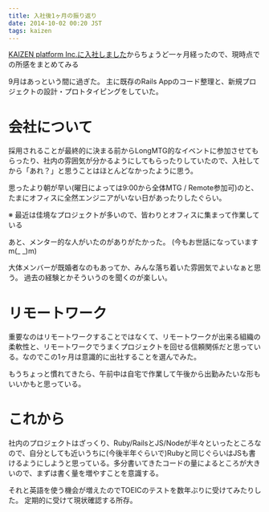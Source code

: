 ```yaml
---
title: 入社後1ヶ月の振り返り
date: 2014-10-02 00:20 JST
tags: kaizen
---
```


[KAIZEN platform Inc.に入社しました](http://blog.fukayatsu.com/2014/09/01/join-to-kaizen-platform-inc/)からちょうど一ヶ月経ったので、現時点での所感をまとめてみる

9月はあっという間に過ぎた。
主に既存のRails Appのコード整理と、新規プロジェクトの設計・プロトタイピングをしていた。

# 会社について

採用されることが最終的に決まる前からLongMTG的なイベントに参加させてもらったり、社内の雰囲気が分かるようにしてもらったりしていたので、入社してから「あれ？」と思うことはほとんどなかったように思う。

思ったより朝が早い(曜日によっては9:00から全体MTG / Remote参加可)のと、たまにオフィスに全然エンジニアがいない日があったりしたぐらい。

※ 最近は佳境なプロジェクトが多いので、皆わりとオフィスに集まって作業している

あと、メンター的な人がいたのがありがたかった。
(今もお世話になっていますm(_ _)m)

大体メンバーが既婚者なのもあってか、みんな落ち着いた雰囲気でよいなぁと思う。
過去の経験とかそういうのを聞くのが楽しい。

# リモートワーク

重要なのはリモートワークすることではなくて、リモートワークが出来る組織の柔軟性と、リモートワークでうまくプロジェクトを回せる信頼関係だと思っている。なのでこの1ヶ月は意識的に出社することを選んでみた。

もうちょっと慣れてきたら、午前中は自宅で作業して午後から出勤みたいな形もいいかもと思っている。

# これから

社内のプロジェクトはざっくり、Ruby/RailsとJS/Nodeが半々といったところなので、自分としても近いうちに(今後半年ぐらいで)Rubyと同じぐらいはJSも書けるようにしようと思っている。多分書いてきたコードの量によるところが大きいので、まずは書く量を増やすことを意識する。

それと英語を使う機会が増えたのでTOEICのテストを数年ぶりに受けてみたりした。
定期的に受けて現状確認する所存。
